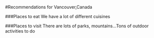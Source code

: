 #Recommendations for Vancouver,Canada

###Places to eat
We have a lot of different cuisines

###Places to visit
There are lots of parks, mountains...Tons of outdoor activities to do
